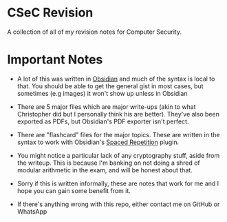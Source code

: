 # CSeC Revision
 A collection of all of my revision notes for Computer Security.

# Important Notes
- A lot of this was written in [Obsidian](https://obsidian.md/) and much of the syntax is local to that. You should be able to get the general gist in most cases, but sometimes (e.g images) it won't show up unless in Obsidian

- There are 5 major files which are major write-ups (akin to what Christopher did but I personally think his are better). They've also been exported as PDFs, but Obsidian's PDF exporter isn't perfect.

- There are "flashcard" files for the major topics. These are written in the syntax to work with Obsidian's [Spaced Repetition](https://github.com/st3v3nmw/obsidian-spaced-repetition) plugin.

- You might notice a particular lack of any cryptography stuff, aside from the writeup. This is because I'm banking on not doing a shred of modular arithmetic in the exam, and will be honest about that.

- Sorry if this is written informally, these are notes that work for me and I hope you can gain some benefit from it.

- If there's anything wrong with this repo, either contact me on GitHub or WhatsApp